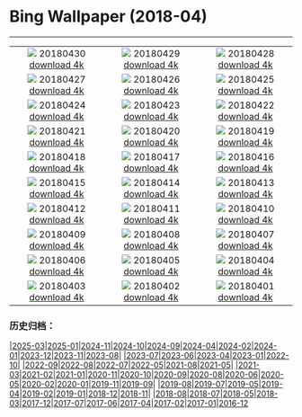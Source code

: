 # Bing Wallpaper (2018-04)
**************
| | | |
| :----: | :----: | :----: |
| ![](https://www.bing.com/az/hprichbg/rb/SONC_ZH-CN9822965309_1920x1080.jpg) 20180430 [download 4k](https://www.bing.com/az/hprichbg/rb/SONC_ZH-CN9822965309_UHD.jpg) | ![](https://www.bing.com/az/hprichbg/rb/MaryLouWilliams_ZH-CN11937645356_1920x1080.jpg) 20180429 [download 4k](https://www.bing.com/az/hprichbg/rb/MaryLouWilliams_ZH-CN11937645356_UHD.jpg) | ![](https://www.bing.com/az/hprichbg/rb/RubyBeach_ZH-CN9208446641_1920x1080.jpg) 20180428 [download 4k](https://www.bing.com/az/hprichbg/rb/RubyBeach_ZH-CN9208446641_UHD.jpg) |
| ![](https://www.bing.com/az/hprichbg/rb/GreatGhost_ZH-CN8881294926_1920x1080.jpg) 20180427 [download 4k](https://www.bing.com/az/hprichbg/rb/GreatGhost_ZH-CN8881294926_UHD.jpg) | ![](https://www.bing.com/az/hprichbg/rb/YosemiteFog_ZH-CN8174427528_1920x1080.jpg) 20180426 [download 4k](https://www.bing.com/az/hprichbg/rb/YosemiteFog_ZH-CN8174427528_UHD.jpg) | ![](https://www.bing.com/az/hprichbg/rb/ClaretCup_ZH-CN12198280078_1920x1080.jpg) 20180425 [download 4k](https://www.bing.com/az/hprichbg/rb/ClaretCup_ZH-CN12198280078_UHD.jpg) |
| ![](https://www.bing.com/az/hprichbg/rb/WindCaveBison_ZH-CN9135908894_1920x1080.jpg) 20180424 [download 4k](https://www.bing.com/az/hprichbg/rb/WindCaveBison_ZH-CN9135908894_UHD.jpg) | ![](https://www.bing.com/az/hprichbg/rb/SatelliteGlades_ZH-CN11389308210_1920x1080.jpg) 20180423 [download 4k](https://www.bing.com/az/hprichbg/rb/SatelliteGlades_ZH-CN11389308210_UHD.jpg) | ![](https://www.bing.com/az/hprichbg/rb/HNPVisitors_ZH-CN13484945239_1920x1080.jpg) 20180422 [download 4k](https://www.bing.com/az/hprichbg/rb/HNPVisitors_ZH-CN13484945239_UHD.jpg) |
| ![](https://www.bing.com/az/hprichbg/rb/TreeHugger_ZH-CN10397384095_1920x1080.jpg) 20180421 [download 4k](https://www.bing.com/az/hprichbg/rb/TreeHugger_ZH-CN10397384095_UHD.jpg) | ![](https://www.bing.com/az/hprichbg/rb/GrandPrismatic_ZH-CN10343735220_1920x1080.jpg) 20180420 [download 4k](https://www.bing.com/az/hprichbg/rb/GrandPrismatic_ZH-CN10343735220_UHD.jpg) | ![](https://www.bing.com/az/hprichbg/rb/Grainrain_ZH-CN12722742960_1920x1080.jpg) 20180419 [download 4k](https://www.bing.com/az/hprichbg/rb/Grainrain_ZH-CN12722742960_UHD.jpg) |
| ![](https://www.bing.com/az/hprichbg/rb/TopDam_ZH-CN15313174603_1920x1080.jpg) 20180418 [download 4k](https://www.bing.com/az/hprichbg/rb/TopDam_ZH-CN15313174603_UHD.jpg) | ![](https://www.bing.com/az/hprichbg/rb/WoodPartridge_ZH-CN11771370571_1920x1080.jpg) 20180417 [download 4k](https://www.bing.com/az/hprichbg/rb/WoodPartridge_ZH-CN11771370571_UHD.jpg) | ![](https://www.bing.com/az/hprichbg/rb/ChildrenHarpa_ZH-CN9564284589_1920x1080.jpg) 20180416 [download 4k](https://www.bing.com/az/hprichbg/rb/ChildrenHarpa_ZH-CN9564284589_UHD.jpg) |
| ![](https://www.bing.com/az/hprichbg/rb/MozambiqueSandbar_ZH-CN12673484802_1920x1080.jpg) 20180415 [download 4k](https://www.bing.com/az/hprichbg/rb/MozambiqueSandbar_ZH-CN12673484802_UHD.jpg) | ![](https://www.bing.com/az/hprichbg/rb/PaintedForest_ZH-CN5613568462_1920x1080.jpg) 20180414 [download 4k](https://www.bing.com/az/hprichbg/rb/PaintedForest_ZH-CN5613568462_UHD.jpg) | ![](https://www.bing.com/az/hprichbg/rb/DuskyDolphin_ZH-CN13328200928_1920x1080.jpg) 20180413 [download 4k](https://www.bing.com/az/hprichbg/rb/DuskyDolphin_ZH-CN13328200928_UHD.jpg) |
| ![](https://www.bing.com/az/hprichbg/rb/VikingHouse_ZH-CN11841532410_1920x1080.jpg) 20180412 [download 4k](https://www.bing.com/az/hprichbg/rb/VikingHouse_ZH-CN11841532410_UHD.jpg) | ![](https://www.bing.com/az/hprichbg/rb/SydneyClimbers_ZH-CN10946375168_1920x1080.jpg) 20180411 [download 4k](https://www.bing.com/az/hprichbg/rb/SydneyClimbers_ZH-CN10946375168_UHD.jpg) | ![](https://www.bing.com/az/hprichbg/rb/ZhangjiajieLandscape_ZH-CN13434455714_1920x1080.jpg) 20180410 [download 4k](https://www.bing.com/az/hprichbg/rb/ZhangjiajieLandscape_ZH-CN13434455714_UHD.jpg) |
| ![](https://www.bing.com/az/hprichbg/rb/ElephantSibs_ZH-CN13499373865_1920x1080.jpg) 20180409 [download 4k](https://www.bing.com/az/hprichbg/rb/ElephantSibs_ZH-CN13499373865_UHD.jpg) | ![](https://www.bing.com/az/hprichbg/rb/LenaDelta_ZH-CN9073097502_1920x1080.jpg) 20180408 [download 4k](https://www.bing.com/az/hprichbg/rb/LenaDelta_ZH-CN9073097502_UHD.jpg) | ![](https://www.bing.com/az/hprichbg/rb/ResplendentQuetzal_ZH-CN10928079621_1920x1080.jpg) 20180407 [download 4k](https://www.bing.com/az/hprichbg/rb/ResplendentQuetzal_ZH-CN10928079621_UHD.jpg) |
| ![](https://www.bing.com/az/hprichbg/rb/RiversMeet_ZH-CN12983242988_1920x1080.jpg) 20180406 [download 4k](https://www.bing.com/az/hprichbg/rb/RiversMeet_ZH-CN12983242988_UHD.jpg) | ![](https://www.bing.com/az/hprichbg/rb/WalkingEmperor_ZH-CN12991365878_1920x1080.jpg) 20180405 [download 4k](https://www.bing.com/az/hprichbg/rb/WalkingEmperor_ZH-CN12991365878_UHD.jpg) | ![](https://www.bing.com/az/hprichbg/rb/QingmingpeakingKite_ZH-CN11010837191_1920x1080.jpg) 20180404 [download 4k](https://www.bing.com/az/hprichbg/rb/QingmingpeakingKite_ZH-CN11010837191_UHD.jpg) |
| ![](https://www.bing.com/az/hprichbg/rb/CardonCactus_ZH-CN11100360493_1920x1080.jpg) 20180403 [download 4k](https://www.bing.com/az/hprichbg/rb/CardonCactus_ZH-CN11100360493_UHD.jpg) | ![](https://www.bing.com/az/hprichbg/rb/UmbriaCastelluccio_ZH-CN9645718473_1920x1080.jpg) 20180402 [download 4k](https://www.bing.com/az/hprichbg/rb/UmbriaCastelluccio_ZH-CN9645718473_UHD.jpg) | ![](https://www.bing.com/az/hprichbg/rb/SevenMagicMountains_ZH-CN9207394593_1920x1080.jpg) 20180401 [download 4k](https://www.bing.com/az/hprichbg/rb/SevenMagicMountains_ZH-CN9207394593_UHD.jpg) |

### 历史归档：

|[2025-03](bing/2025-03/2025-03.md)|[2025-01](bing/2025-01/2025-01.md)|[2024-11](bing/2024-11/2024-11.md)|[2024-10](bing/2024-10/2024-10.md)|[2024-09](bing/2024-09/2024-09.md)|[2024-04](bing/2024-04/2024-04.md)|[2024-02](bing/2024-02/2024-02.md)|[2024-01](bing/2024-01/2024-01.md)|[2023-12](bing/2023-12/2023-12.md)|[2023-11](bing/2023-11/2023-11.md)|[2023-08](bing/2023-08/2023-08.md)|
|[2023-07](bing/2023-07/2023-07.md)|[2023-06](bing/2023-06/2023-06.md)|[2023-04](bing/2023-04/2023-04.md)|[2023-01](bing/2023-01/2023-01.md)|[2022-10](bing/2022-10/2022-10.md)|
|[2022-09](bing/2022-09/2022-09.md)|[2022-08](bing/2022-08/2022-08.md)|[2022-07](bing/2022-07/2022-07.md)|[2022-05](bing/2022-05/2022-05.md)|[2021-08](bing/2021-08/2021-08.md)|[2021-05](bing/2021-05/2021-05.md)|
|[2021-03](bing/2021-03/2021-03.md)|[2021-02](bing/2021-02/2021-02.md)|[2021-01](bing/2021-01/2021-01.md)|[2020-11](bing/2020-11/2020-11.md)|[2020-10](bing/2020-10/2020-10.md)|[2020-09](bing/2020-09/2020-09.md)|[2020-08](bing/2020-08/2020-08.md)|[2020-06](bing/2020-06/2020-06.md)|[2020-05](bing/2020-05/2020-05.md)|[2020-02](bing/2020-02/2020-02.md)|[2020-01](bing/2020-01/2020-01.md)|[2019-11](bing/2019-11/2019-11.md)|[2019-09](bing/2019-09/2019-09.md)|
|[2019-08](bing/2019-08/2019-08.md)|[2019-07](bing/2019-07/2019-07.md)|[2019-05](bing/2019-05/2019-05.md)|[2019-04](bing/2019-04/2019-04.md)|[2019-02](bing/2019-02/2019-02.md)|[2019-01](bing/2019-01/2019-01.md)|[2018-12](bing/2018-12/2018-12.md)|[2018-11](bing/2018-11/2018-11.md)|
|[2018-08](bing/2018-08/2018-08.md)|[2018-07](bing/2018-07/2018-07.md)|[2018-05](bing/2018-05/2018-05.md)|[2018-03](bing/2018-03/2018-03.md)|[2017-12](bing/2017-12/2017-12.md)|[2017-07](bing/2017-07/2017-07.md)|[2017-06](bing/2017-06/2017-06.md)|[2017-04](bing/2017-04/2017-04.md)|[2017-02](bing/2017-02/2017-02.md)|[2017-01](bing/2017-01/2017-01.md)|[2016-12](bing/2016-12/2016-12.md)